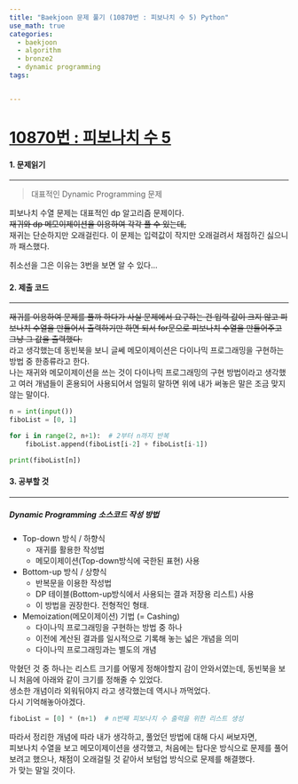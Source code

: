 ```yaml
---
title: "Baekjoon 문제 풀기 (10870번 : 피보나치 수 5) Python"
use_math: true
categories:
  - baekjoon
  - algorithm
  - bronze2
  - dynamic programming
tags:


---
```



# [10870번 : 피보나치 수 5](https://www.acmicpc.net/problem/10870)



#### 1. 문제읽기
---

> 대표적인 Dynamic Programming 문제   

피보나치 수열 문제는 대표적인 dp 알고리즘 문제이다.  
~~재귀와 dp 메모이제이션을 이용하여 각각 풀 수 있는데,~~  
재귀는 단순하지만 오래걸린다. 이 문제는 입력값이 작지만 오래걸려서 채점하긴 싫으니까 패스했다.  



취소선을 그은 이유는 3번을 보면 알 수 있다...  



#### 2. 제출 코드 
---

~~재귀를 이용하여 문제를 풀까 하다가 사실 문제에서 요구하는 건 입력 값이 크지 않고 피보나치 수열을 만들어서 출력하기만 하면 되서 for문으로 피보나치 수열을 만들어주고 그냥 그 값을 출력했다.~~  
라고 생각했는데 동빈북을 보니 글쎄 메모이제이션은 다이나믹 프로그래밍을 구현하는 방법 중 한종류라고 한다.   
나는 재귀와 메모이제이션을 쓰는 것이 다이나믹 프로그래밍의 구현 방법이라고 생각했고 여러 개념들이 혼용되어 사용되어서 엄밀히 말하면 위에 내가 써놓은 말은 조금 맞지 않는 말이다.   




```python
n = int(input())
fiboList = [0, 1]

for i in range(2, n+1):  # 2부터 n까지 반복
    fiboList.append(fiboList[i-2] + fiboList[i-1])

print(fiboList[n])
```





#### 3. 공부할 것
---

##### Dynamic Programming 소스코드 작성 방법  

- Top-down 방식 / 하향식  
	* 재귀를 활용한 작성법  
	* 메모이제이션(Top-down방식에 국한된 표현) 사용  
- Bottom-up 방식 / 상향식  
	* 반복문을 이용한 작성법  
	* DP 테이블(Bottom-up방식에서 사용되는 결과 저장용 리스트) 사용  
	* 이 방법을 권장한다. 전형적인 형태.   
- Memoization(메모이제이션) 기법 (= Cashing) 
	* 다이나믹 프로그래밍을 구현하는 방법 중 하나  
	* 이전에 계산된 결과를 일시적으로 기록해 놓는 넓은 개념을 의미  
	* 다이나믹 프로그래밍과는 별도의 개념  

막혔던 것 중 하나는 리스트 크기를 어떻게 정해야할지 감이 안와서였는데, 동빈북을 보니 처음에 아래와 같이 크기를 정해줄 수 있었다.  
생소한 개념이라 외워둬야지 라고 생각했는데 역시나 까먹었다.  
다시 기억해놓아야겠다.  

```python
fiboList = [0] * (n+1)  # n번째 피보나치 수 출력을 위한 리스트 생성
```

따라서 정리한 개념에 따라 내가 생각하고, 풀었던 방법에 대해 다시 써보자면,  
피보나치 수열을 보고 메모이제이션을 생각했고, 처음에는 탑다운 방식으로 문제를 풀어보려고 했으나, 채점이 오래걸릴 것 같아서 보텀업 방식으로 문제를 해결했다.  
가 맞는 말일 것이다.  

